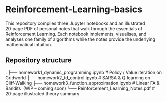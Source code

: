 # Reinforcement-Learning-basics
This repository compiles three Jupyter notebooks and an illustrated 20‑page PDF of personal notes that walk through the essentials of Reinforcement Learning. Each notebook implements, visualises, and analyses one family of algorithms while the notes provide the underlying mathematical intuition.


## Repository structure
.
├── homework1_dynamic_programming.ipynb    # Policy / Value iteration on Gridworld
├── homework2_td_control.ipynb             # SARSA & Q‑learning on Cliff‑Walking
├── homework3_function_approximation.ipynb # Linear FA & Bandits  (WIP – coming soon)
└── Reinforcement_Learning_Notes.pdf       # 20‑page illustrated theory summary

